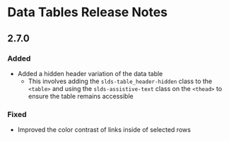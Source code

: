 <!-- Release notes authoring guidelines: http://keepachangelog.com/ -->

# Data Tables Release Notes

<!-- ## [Unreleased] -->

## 2.7.0

### Added

- Added a hidden header variation of the data table
  - This involves adding the `slds-table_header-hidden` class to the `<table>` and using the `slds-assistive-text` class on the `<thead>` to ensure the table remains accessible

### Fixed

- Improved the color contrast of links inside of selected rows
